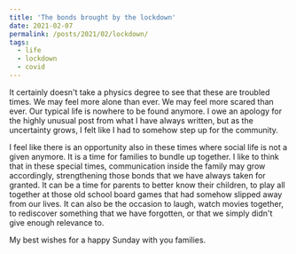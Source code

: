 ```yaml
---
title: 'The bonds brought by the lockdown'
date: 2021-02-07
permalink: /posts/2021/02/lockdown/
tags:
  - life
  - lockdown
  - covid
---
```


<!-- To my fellow human beings, -->

It certainly doesn't take a physics degree to see that these are troubled times. We may feel more alone than ever. We may feel more scared than ever. Our typical life is nowhere to be found anymore. I owe an apology for the highly unusual post from what I have always written, but as the uncertainty grows, I felt like I had to somehow step up for the community.

I feel like there is an opportunity also in these times where social life is not a given anymore. It is a time for families to bundle up together. I like to think that in these special times, communication inside the family may grow accordingly, strengthening those bonds that we have always taken for granted. It can be a time for parents to better know their children, to play all together at those old school board games that had somehow slipped away from our lives. It can also be the occasion to laugh, watch movies together, to rediscover something that we have forgotten, or that we simply didn't give enough relevance to.

My best wishes for a happy Sunday with you families.

<!-- If you live by yourself, due to work or studies, don't be afraid. It is easy to feel that loneliness. It can grip you from behind. But it is fine. It is understandable. However, it is also a time to recover another side of us which we had never paid enough attention to, due to work or the tran tran of our everyday lives. I like to think that routines may help in relieving our mental fatigue. You see, I have a routine for everything in my life. From exercising, to walking, hell, I even got a standard time for eating and sleeping! But this has helped me a lot since I was a kid... The side I was speaking of, actually has something to do with our childhood. It was a time where the ordinary and small events of our everyday life were enough to move us deep within. Gazing from a window and seeing dawn and dusk, a bird resting itself on a garden, the blooming of flowers, or the coming of a fresh snow in these very cold days (I am writing from Birmingham). Somehow it is easier to pay attention to these small details now that life seems to have slowed down a bit... -->

